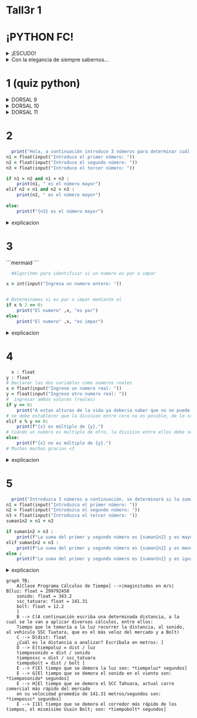 # Tall3r 1

# ¡PYTHON FC!

<details>
  <summary>¡ESCUDO!</summary>
  
  [![PYTHON-F-C-B.jpg](https://i.postimg.cc/1Xpw71f0/PYTHON-F-C-B.jpg)](https://postimg.cc/jnSDC96C)

</details>

<details>
  <summary>Con la elegancia de siempre sabernos...</summary>
  
  ...SANGRE FRIA
  
</details>

# 1 (quiz python)

<details>
  <summary>DORSAL 9</summary>
  
  Said Kaled Ibrahim Essa
  [![Whats-App-Image-2024-03-12-at-8-27-51-PM.jpg](https://i.postimg.cc/Yq4d35CV/Whats-App-Image-2024-03-12-at-8-27-51-PM.jpg)](https://postimg.cc/crS715YM)
  
</details>
  
<details>
  <summary>DORSAL 10</summary>
  
  Luis Alejandro Rojas Guillén
  [![evaluation.png](https://i.postimg.cc/FRRyKSfq/evaluation.png)](https://postimg.cc/mcvzXtyN)
  
</details>
  
<details>
  <summary>DORSAL 11</summary>
  
  Daniel Garzon Cuasquen
  [![Captura-de-pantalla-2024-03-13-111300.png](https://i.postimg.cc/vT5tRsxH/Captura-de-pantalla-2024-03-13-111300.png)](https://postimg.cc/YLqWgTxJ)
  
</details>

# 2 

```ruby
  print("Hola, a continuación introduce 3 números para determinar cuál es el mayor")
n1 = float(input("Introduce el primer número: "))
n2 = float(input("Introduce el segundo número: "))
n3 = float(input("Introduce el tercer número: "))

if n1 > n2 and n1 > n3 : 
    print(n1, " es el número mayor")
elif n2 > n1 and n2 > n3 : 
    print(n2, " es el número mayor")
    
else: 
    print(f"{n3} es el número mayor")
```
<details>
  <summary>explicacion</summary>
  
  Al dar inicio al código, se despliega un mensaje en la pantalla que invita al usuario a ingresar tres números con el fin de determinar cuál es el mayor entre ellos. Con esta premisa, declaro tres variables flotantes, ya que estos números pueden contener valores decimales. Seguidamente, el programa solicita al usuario introducir cada número mediante mensajes claros y concisos, indicando 'Por favor, introduce el primer número', 'Por favor, introduce el segundo número' y 'Por favor, introduce el tercer número'. Una vez recogidos los datos, procedo a ejecutar una serie de condiciones: si el primer número supera en valor tanto al segundo como al tercero, se imprime en pantalla que el primer número es el mayor. En caso contrario, si el segundo número es mayor, se informa que este es el mayor. Y, finalmente, si ninguno de los dos escenarios anteriores se cumple, se concluye que el tercer número ingresado es el mayor. Este enfoque asegura una respuesta clara y precisa sobre cuál de los números ingresados es el mayor
</details>

# 3

´´´mermaid
´´´
```ruby
  #Algoritmo para identificar si un numero es par o impar

x = int(input("Ingresa un numero entero: "))


# Determinamos si es par o impar mediante el
if x % 2 == 0:
    print("El numero" ,x, "es par")
else:
    print("El numero" ,x, "es impar")

```
<details>
  <summary>explicacion</summary>
  # Numeros pares o impares

El objetivo de este algoritmo es determinar si un número ingresado por el usuario es par o impar. Comenzamos solicitando al usuario que ingrese un número utilizando la función input(), y almacenamos este valor en una variable llamada 'ingresada'. Posteriormente, aplicamos la operación '%' para obtener el residuo de la división entre el número ingresado y 2. Si este residuo es igual a 0, se utiliza un condicional para imprimir en pantalla que el número ingresado es par. En caso contrario, se imprime que es impar. Este enfoque permite una determinación clara y precisa del carácter par o impar del número ingresado.

</details>


# 4

```ruby
  x : float
y : float
# Declarar las dos variables como numeros reales
x = float(input("Ingrese un numero real: "))
y = float(input("Ingrese otro numero real: "))
#  ingresar ambos valores (reales)
if y == 0:
    print("A estas alturas de la vida ya deberia saber que no se puede dividir por cero, ingrese otro valor")
# se debe establecer que la division entre cero no es posible, de lo contrario el codigo falla
elif x % y == 0:
    print(f"{x} es múltiplo de {y}.")
# Cuando un numero es multiplo de otro, la division entre ellos debe ser un entero, eso quiere decir que el residuo de dicha division debe ser cero
else:
    print(f"{x} no es múltiplo de {y}.")
# Muchas muchas gracias <3
```
<details>
  <summary>explicacion</summary>
  
</details>

# 5 

```ruby
  print("Introduzca 3 números a continuación, se determinará si la suma del primer y el segundo número es mayor, menor o igual que el tercer número")
n1 = float(input("Introduzca el primer número: "))
n2 = float(input("Introduzca el segundo número: "))
n3 = float(input("Introduzca el tercer número: "))
suman1n2 = n1 + n2 

if suman1n2 > n3 : 
    print(f"La suma del primer y segundo número es {suman1n2} y es mayor que el tercer número")
elif suman1n2 < n3 : 
    print(f"La suma del primer y segundo número es {suman1n2} y es menor que el tercer número")
else : 
    print(f"La suma del primer y segundo número es {suman1n2} y es igual que el tercer número")
```
<details>
  <summary>explicacion</summary>
  Ahora nos adentramos en el quinto punto, donde se desarrolla un programa que analiza tres números para determinar si la suma del primero y el segundo es mayor, menor o igual que el tercer número. Para ello, declaramos tres variables: N1, N2 y N3, todas ellas de tipo flotante para admitir números reales.

Seguidamente, solicitamos al usuario que ingrese cada uno de estos números mediante la función input(), asignando cada entrada a las respectivas variables. Posteriormente, calculamos la suma del primer y segundo número y la almacenamos en una nueva variable llamada 'suma1n2', cuyo valor es igual a la suma de N1 y N2.

A continuación, aplicamos un conjunto de condicionales para determinar la relación entre esta suma y el tercer número (N3). Si la suma 1N2 es mayor que N3, se imprime en pantalla que 'la suma del primer y segundo número es {suma1n2} y es mayor que el tercer número'. Si la suma 1n2 es menor que N3, se imprime que 'la suma del primer y segundo número es {suma1n2} y es menor que el tercer número'. En caso de que ninguna de las condiciones anteriores se cumpla, se imprime que 'la suma del primer y segundo número es {suma1n2} y es igual al tercer número'. Este enfoque permite una evaluación clara y precisa de la relación entre los números ingresados.
</details>

```mermaid
graph TB;
    A[Clase Programa Cálculos de Tiempo] -->|maginitudes en m/s| B[luz: float = 299792458 
    sonido: float = 343.2 
    ssc_tatuara: float = 141.31 
    bolt: float = 12.2 
    ]
    B --> C(A continuación escriba una determinada distancia, a la cual se le van a aplicar diversos cálculos, entre ellos: 
    Tiempo que le tomaría a la luz recorrer la distancia, al sonido, al vehículo SSC Tuatara, que es el más veloz del mercado y a Bolt)
    C --> D[dist: float
    ¿Cuál es la distancia a analizar? Escríbala en metros: ] 
    D --> E[tiempoluz = dist / luz 
    tiemposonido = dist / sonido
    tiempossc = dist / ssc_tatuara
    tiempobolt = dist / bolt ]
    E --> F[El tiempo que se demora la luz son: *tiempoluz* segundos]
    E --> G[El tiempo que se demora el sonido en el viento son: *tiemposonido* segundos]
    E --> H[El tiempo que se demora el SCC Tahuara, actual carro comercial más rápido del mercado 
    en su velocidad promedio de 141.31 metros/segundos son: *tiempossc* segundos]   
    E --> I[El tiempo que se demora el corredor más rápido de los tiempos, el mismísimo Usain Bolt; son: *tiempobolt* segundos]

```
